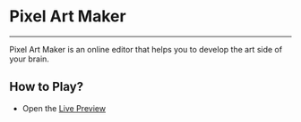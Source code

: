 # Pixel Art Maker

---

Pixel Art Maker is an online editor that helps you to develop the art side of your brain.

## How to Play?

- Open the [Live Preview](https://mohamednajiub.github.io/pixel-art-maker/)
